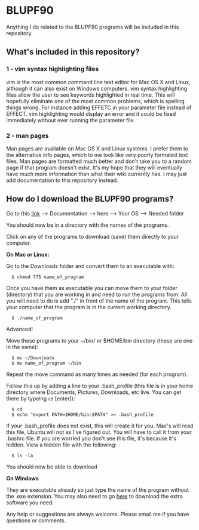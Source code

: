 # BLUPF90

Anything I do related to the BLUPF90 programs will be included in this repository. 

## What's included in this repository?

### 1 - vim syntax highlighting files

vim is the most common command line text editor for Mac OS X and Linux, although it can also exist on Windows computers. vim syntax highlighting files allow the user to see keywords highlighted in real time. This will hopefully eliminate one of the most common problems, which is spelling things wrong. For instance adding EFFETC in your parameter file instead of EFFECT. vim highlighting would display an error and it could be fixed immediately without ever running the parameter file. 

### 2 - man pages

Man pages are available on Mac OS X and Linux systems. I prefer them to the alternative info pages, which to me look like very poorly formated text files. Man pages are formatted much better and don't take you to a random page if that program doesn't exist. It's my hope that they will eventually have much more information than what their wiki currently has. I may just add documentation to this repository instead. 

## How do I download the BLUPF90 programs?

Go to this [link](http://nce.ads.uga.edu/wiki/doku.php?id=start) --> Documentation --> here --> Your OS --> Needed folder

You should now be in a directory with the names of the programs. 

Click on any of the programs to download (save) them directly to your computer. 

**On Mac or Linux:**

Go to the Downloads folder and convert them to an executable with:
```
  $ chmod 775 name_of_program
```

Once you have them as executable you can move them to your folder (directory) that you are working in and need to run the programs from. All you will need to do is add "./" in front of the name of the program. This tells your computer that the program is in the current working directory. 
```
  $ ./name_of_program
```

Advanced! 

Move these programs to your ~/bin/ or $HOME/bin directory (these are one in the same):
```
  $ mv ~/Downloads
  $ mv name_of_program ~/bin
```
Repeat the move command as many times as needed (for each program). 

Follow this up by adding a line to your .bash_profile (this file is in your home directory where Documents, Pictures, Downloads, etc live. You can get there by typeing `cd` [enter]):
```
  $ cd
  $ echo "export PATH=$HOME/bin:$PATH" >> .bash_profile
```
If your .bash_profile does not exist, this will create it for you. Mac's will read this file, Ubuntu will not as I've figured out. You will have to call it from your .bashrc file. If you are worried you don't see this file, it's because it's hidden. View a hidden file with the following:
```
  $ ls -la
```
You should now be able to download

**On Windows**

They are executable already so just type the name of the program without the .exe extension. You may also need to go [here](http://nce.ads.uga.edu/wiki/doku.php?id=faq.windows) to download the extra software you need. 

Any help or suggestions are always welcome. Please email me if you have questions or comments. 

